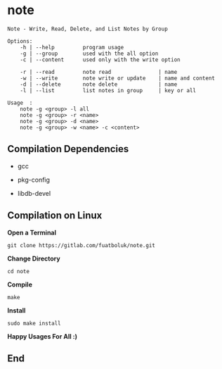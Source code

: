 # note

    Note - Write, Read, Delete, and List Notes by Group

    Options:
        -h | --help	        program usage
        -g | --group        used with the all option
        -c | --content      used only with the write option

        -r | --read         note read               | name
        -w | --write        note write or update    | name and content
        -d | --delete       note delete             | name
        -l | --list         list notes in group     | key or all

    Usage  :
        note -g <group> -l all
        note -g <group> -r <name>
        note -g <group> -d <name>
        note -g <group> -w <name> -c <content>


## Compilation Dependencies

*  gcc

*  pkg-config

*  libdb-devel



## Compilation on Linux


**Open a Terminal**

`git clone https://gitlab.com/fuatboluk/note.git`

**Change Directory**

`cd note`

**Compile**

`make`

**Install**

`sudo make install`

**Happy Usages For All :)**

## End